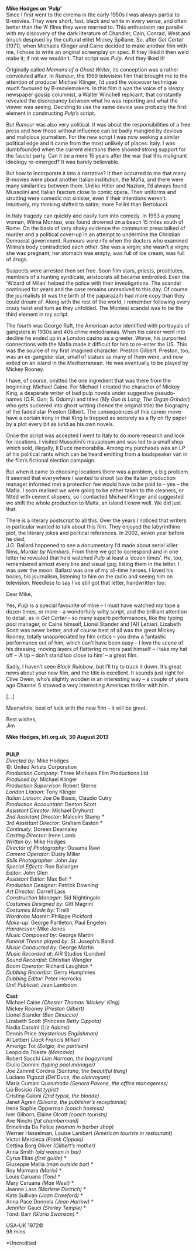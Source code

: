 

**Mike Hodges on ‘Pulp’**  
Since I first went to the cinema in the early 1950s I was always partial to  
B-movies. They were short, fast, black and white in every sense, and often better than the ‘A’ films they were married to. This enthusiasm ran parallel with my discovery of the dark literature of Chandler, Cain, Conrad, West and (much despised by the cultural elite) Mickey Spillane. So, after _Get Carter_ (1971), when Michaels Klinger and Caine decided to make another film with me, I chose to write an original screenplay on spec. If they liked it then we’d make it; if not we wouldn’t. That script was _Pulp_. And they liked it!

Originally called _Memoirs of a Ghost Writer_, its conception was a rather convoluted affair. In _Rumour_, the 1969 television film that brought me to the attention of producer Michael Klinger, I’d used the voiceover technique much favoured by B-moviemakers. In this film it was the voice of a sleazy newspaper gossip columnist, a Walter Winchell replicant, that constantly revealed the discrepancy between what he was reporting and what the viewer was seeing. Deciding to use the same device was probably the first element in constructing _Pulp_’s script.

But _Rumour_ was also very political. It was about the responsibilities of a free press and how those without influence can be badly mangled by devious and malicious journalism. For the new script I was now seeking a similar political edge and it came from the most unlikely of places: Italy. I was dumbfounded when the current elections there showed strong support for the fascist party. Can it be a mere 15 years after the war that this malignant ideology re-emerged? It was barely believable.

But how to incorporate it into a narrative? It then occurred to me that many  
B-movies were about another Italian institution, the Mafia, and there were many similarities between them. Unlike Hitler and Nazism, I’d always found Mussolini and Italian fascism close to comic opera. Their uniforms and strutting were comedic not sinister, even if their intentions weren’t. Intuitively, my thinking shifted to satire; more Fellini than Bertolucci.

In Italy tragedy can quickly and easily turn into comedy. In 1953 a young woman, Wilma Montesi, was found drowned on a beach 15 miles south of Rome. On the basis of very shaky evidence the communist press talked of murder and a political cover-up in an attempt to undermine the Christian Democrat government. Rumours were rife when the doctors who examined Wilma’s body contradicted each other. She was a virgin; she wasn’t a virgin; she was pregnant; her stomach was empty, was full of ice cream, was full of drugs.

Suspects were arrested then set free. Soon film stars, priests, prostitutes, members of a hunting syndicate, aristocrats all became embroiled. Even the ‘Wizard of Milan’ helped the police with their investigations. The scandal continued for years and the case remains unresolved to this day. Of course the journalists (it was the birth of the paparazzi!) had more copy than they could dream of. Along with the rest of the world, I remember following every crazy twist and turn as they unfolded. The Montesi scandal was to be the third element in my script.

The fourth was George Raft, the American actor identified with portrayals of gangsters in 1930s and 40s crime melodramas. When his career went into decline he ended up in a London casino as a greeter. Worse, his purported connections with the Mafia made it difficult for him to re-enter the US. This was the source of my first imagined character: Preston Gilbert. Preston, too, was an ex-gangster star, small of stature as many of them were, and now  
exiled on an island in the Mediterranean. He was eventually to be played by Mickey Rooney.

I have, of course, omitted the one ingredient that was there from the beginning: Michael Caine. For Michael I created the character of Mickey King, a desperate writer of bad pulp novels under suggestive pseudo-names (O.R. Gan;  S. Odomy) and titles (_My Gun Is Long_; _The Organ Grinder_) who gets suckered into ghost writing (hence the original title) the biography of the faded star Preston Gilbert. The consequences of this career move have a certain irony in that King is trapped as securely as a fly on fly paper by a plot every bit as lurid as his own novels.

Once the script was accepted I went to Italy to do more research and look for locations. I visited Mussolini’s mausoleum and was led to a small shop which sold, illegally, Il Duce memorabilia. Among my purchases was an LP of his political rants which can be heard emitting from a loudspeaker van in the film’s fictional election campaign.

But when it came to choosing locations there was a problem, a big problem.  
It seemed that everywhere I wanted to shoot (so the Italian production manager informed me) a protection fee would have to be paid to – yes – the Mafia. I soon realised we were going to be either taken to the cleaners, or fitted with cement slippers, so I contacted Michael Klinger and suggested we shift the whole production to Malta, an island I knew well. We did just that.

There is a literary postscript to all this. Over the years I noticed that writers in particular wanted to talk about this film. They enjoyed the labyrinthine plot, the literary jokes and political references. In 2002, seven year before he died,  
J.G. Ballard happened to see a documentary I’d made about serial killer films, _Murder by Numbers_. From there we got to correspond and in one letter he revealed that he’d watched _Pulp_ at least a ‘dozen times’. He, too, remembered almost every line and visual gag; listing them in the letter. I was over the moon. Ballard was one of my all-time heroes. I loved his books, his journalism, listening to him on the radio and seeing him on television. Needless to say I’ve still got that letter, handwritten too:

Dear Mike,

Yes, _Pulp_ is a special favourite of mine – I must have watched my tape a dozen times, or more – a wonderfully witty script, and the brilliant attention to detail, as in _Get Carter_ – so many superb performances, like the typing pool manager, or Caine himself, Lionel Stander and [Al] Lettieri. Lizabeth Scott was never better, and of course best of all was the great Mickey Rooney, totally unappreciated by film critics – you drew a fantastic performance out of him, which can’t have been easy – I love the scene of his dressing, moving layers of flattering mirrors past himself – I take my hat off – ‘A tip – don’t stand too close to him’ – a great film.

Sadly, I haven’t seen _Black Rainbow_, but I’ll try to track it down. It’s great news about your new film, and the title is excellent. It sounds just right for Clive Owen, who’s slightly wooden in an interesting way – a couple of years ago Channel 5 showed a very interesting American thriller with him.

[…]

Meanwhile, best of luck with the new film – it will be great.

Best wishes,  
Jim

**Mike Hodges, bfi.org.uk, 30 August 2013**
<br><br>

**PULP**  
_Directed by_: Mike Hodges  
©: United Artists Corporation  
_Production Company_:  Three Michaels Film Productions Ltd  
_Produced by_: Michael Klinger  
_Production Supervisor_: Robert Sterne  
_London Liaison_: Tony Klinger  
_Italian Liaison_: Joe De Biasio, Claudio Cutry  
_Production Accountant_: Denton Scott  
_Assistant Director_: Michael Dryhurst  
_2nd Assistant Director_: Malcolm Stamp *  
_3rd Assistant Director_: Graham Easton *  
_Continuity_: Doreen Dearnaley  
_Casting Director_: Irene Lamb  
_Written by_: Mike Hodges  
_Director of Photography_: Ousama Rawi  
_Camera Operator_: Dusty Miller  
_Stills Photographer_: John Jay  
_Special Effects_: Ron Ballanger  
_Editor_: John Glen  
_Assistant Editor_: Max Bell *  
_Production Designer_: Patrick Downing  
_Art Director_: Darrell Lass  
_Construction Manager_: Sid Nightingale  
_Costumes Designed by_: Gitt Magrini  
_Costumes Made by_: Tirelli  
_Wardrobe Master_: Philippe Pickford  
_Make-up_: George Partleton, Paul Engelen  
_Hairdresser_: Mike Jones  
_Music Composed by_: George Martin  
_Funeral Theme played by_: St. Joseph’s Band  
_Music Conducted by_: George Martin  
_Music Recorded at_: AIR Studios (London)  
_Sound Recordist_: Christian Wangler  
_Boom Operator_: Richard Laughton *  
_Dubbing Recordist_: Gerry Humphries  
_Dubbing Editor_: Peter Horrocks  
_Unit Publicist_: Jean Lambdon

**Cast**  
Michael Caine _(Chester Thomas ‘Mickey’ King)_  
Mickey Rooney _(Preston Gilbert)_  
Lionel Stander _(Ben Dinuccio)_  
Lizabeth Scott _(Princess Betty Cippola)_  
Nadia Cassini _(Liz Adams)_  
Dennis Price _(mysterious Englishman)_  
Al Lettieri _(Jack Francis Miller)_  
Amerigo Tot _(Sotgio, the partisan)_  
Leopoldo Trieste _(Marcovic)_  
Robert Sacchi _(Jim Norman, the bogeyman)_  
Giulio Donnini _(typing pool manager)_  
Joe Zammit Cordina _(Santana, the beautiful thing)_  
Luciano Pigozzi _(Del Duce, the clairvoyant)_  
Maria Cumani Quasimodo _(Senora Pavone, the office manageress)_  
Liù Bosisio _(1st typist)_  
Cristina Gaïoni _(2nd typist, the blonde)_  
Janet Ågren _(Silvana, the publisher’s receptionist)_  
Irene Sophie Opperman _(coach hostess)_  
Iver Gilborn, Elaine Olcott _(coach tourists)_  
Ave Ninchi _(fat chambermaid)_  
Ermelinda De Felice _(woman in barber shop)_  
Werner Hasselman, Louise Lambert _(American tourists in restaurant)_  
Victor Mercieca _(Frank Cippola)_  
Cettina Borg Oliver _(Gilbert’s mother)_  
Anna Smith _(old woman in bar)_  
Cyrus Elias _(first guide)_ *  
Giuseppe Mallia _(man outside bar)_ *  
Roy Marmara _(Mario)_ *  
Louis Caruana _(Toni)_ *  
Mary Caruana _(Mae West)_ *  
Jeanne Lass _(Marlene Dietrich)_ *  
Kate Sullivan _(Joan Crawford)_ *  
Anna Pace Donnela _(Jean Harlow)_ *  
Jennifer Gauci _(Shirley Temple)_ *  
Tondi Barr _(Gloria Swanson)_ *

USA-UK 1972©  
98 mins

*Uncredited
<br><br>
<!--stackedit_data:
eyJoaXN0b3J5IjpbLTY2NDQ0MDkxOF19
-->